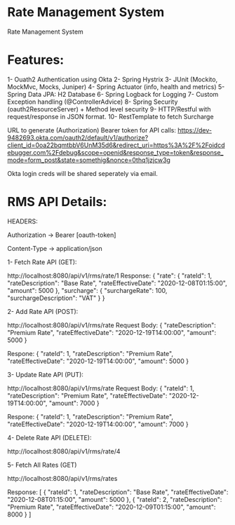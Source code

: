 # Rate Management System

Rate Management System

# Features:
1- Ouath2 Authentication using Okta
2- Spring Hystrix 
3- JUnit (Mockito, MockMvc, Mocks, Juniper)
4- Spring Actuator (info, health and metrics)
5- Spring Data JPA: H2 Database
6- Spring Logback for Logging
7- Custom Exception handling (@ControllerAdvice)
8- Spring Security (oauth2ResourceServer) + Method level security
9- HTTP/Restful with request/response in JSON format.
10- RestTemplate to fetch Surcharge

URL to generate (Authorization) Bearer token for API calls:
https://dev-9482693.okta.com/oauth2/default/v1/authorize?client_id=0oa22bqmtbbV6UnM35d6&redirect_uri=https%3A%2F%2Foidcdebugger.com%2Fdebug&scope=openid&response_type=token&response_mode=form_post&state=somethig&nonce=0thq1jzjcw3g

Okta login creds will be shared seperately via email.

# RMS API Details:

HEADERS:

Authorization -> Bearer [oauth-token]

Content-Type -> application/json

1- Fetch Rate API (GET):

http://localhost:8080/api/v1/rms/rate/1
Response:
{
    "rate": {
        "rateId": 1,
        "rateDescription": "Base Rate",
        "rateEffectiveDate": "2020-12-08T01:15:00",
        "amount": 5000
    },
    "surcharge": {
        "surchargeRate": 100,
        "surchargeDescription": "VAT"
    }
}

2- Add Rate API (POST):

http://localhost:8080/api/v1/rms/rate
Request Body:
{
    "rateDescription": "Premium Rate",
    "rateEffectiveDate": "2020-12-19T14:00:00",
    "amount": 5000
}

Respone:
{
    "rateId": 1,
    "rateDescription": "Premium Rate",
    "rateEffectiveDate": "2020-12-19T14:00:00",
    "amount": 5000
}

3- Update Rate API (PUT):

http://localhost:8080/api/v1/rms/rate
Request Body:
{
    "rateId": 1,
    "rateDescription": "Premium Rate",
    "rateEffectiveDate": "2020-12-19T14:00:00",
    "amount": 7000
}

Respone:
{
    "rateId": 1,
    "rateDescription": "Premium Rate",
    "rateEffectiveDate": "2020-12-19T14:00:00",
    "amount": 7000
}

4- Delete Rate API (DELETE):

http://localhost:8080/api/v1/rms/rate/4

5- Fetch All Rates (GET)

http://localhost:8080/api/v1/rms/rates

Response:
[
    {
        "rateId": 1,
        "rateDescription": "Base Rate",
        "rateEffectiveDate": "2020-12-08T01:15:00",
        "amount": 5000
    },
    {
        "rateId": 2,
        "rateDescription": "Premium Rate",
        "rateEffectiveDate": "2020-12-09T01:15:00",
        "amount": 8000
    }
]
